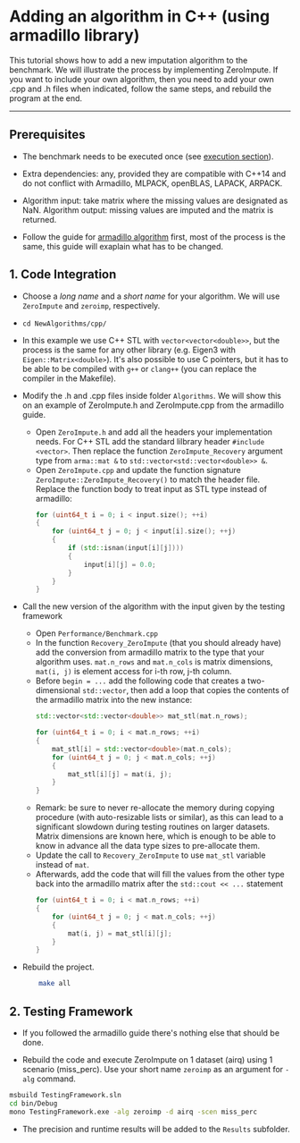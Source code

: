 # Adding an algorithm in C++ (using armadillo library)

This tutorial shows how to add a new imputation algorithm to the benchmark. We will illustrate the process by implementing ZeroImpute. If you want to include your own algorithm, then you need to add your own .cpp and .h files when indicated, follow the same steps, and rebuild the program at the end.

___


## Prerequisites

- The benchmark needs to be executed once (see [execution section](https://github.com/eXascaleInfolab/bench-vldb20)). 
- Extra dependencies: any, provided they are compatible with C++14 and do not conflict with Armadillo, MLPACK, openBLAS, LAPACK, ARPACK.
- Algorithm input: take matrix where the missing values are designated as NaN. Algorithm output: missing values are imputed and the matrix is returned.

- Follow the guide for [armadillo algorithm](https://github.com/eXascaleInfolab/bench-vldb20/tree/master/NewAlgorithms/cpp) first, most of the process is the same, this guide will exaplain what has to be changed.

## 1. Code Integration 

- Choose a *long name* and a *short name* for your algorithm. We will use `ZeroImpute` and `zeroimp`, respectively.

- `cd NewAlgorithms/cpp/`

- In this example we use C++ STL with `vector<vector<double>>`, but the process is the same for any other library (e.g. Eigen3 with `Eigen::Matrix<double>`). It's also possible to use C pointers, but it has to be able to be compiled with `g++` or `clang++` (you can replace the compiler in the Makefile).

- Modify the .h and .cpp files inside folder `Algorithms`. We will show this on an example of ZeroImpute.h and ZeroImpute.cpp from the armadillo guide.
    - Open `ZeroImpute.h` and add all the headers your implementation needs. For C++ STL add the standard lilbrary header `#include <vector>`. Then replace the function `ZeroImpute_Recovery` argument type from `arma::mat &` to `std::vector<std::vector<double>> &`.
    - Open `ZeroImpute.cpp` and update the function signature `ZeroImpute::ZeroImpute_Recovery()` to match the header file. Replace the function body to treat input as STL type instead of armadillo:
        ```C++
        for (uint64_t i = 0; i < input.size(); ++i)
        {
            for (uint64_t j = 0; j < input[i].size(); ++j)
            {
                if (std::isnan(input[i][j])))
                {
                    input[i][j] = 0.0;
                }
            }
        }
        ```

- Call the new version of the algorithm with the input given by the testing framework
    - Open `Performance/Benchmark.cpp`
    - In the function `Recovery_ZeroImpute` (that you should already have) add the conversion from armadillo matrix to the type that your algorithm uses. `mat.n_rows` and `mat.n_cols` is matrix dimensions, `mat(i, j)` is element access for i-th row, j-th column.
    - Before `begin = ...` add the following code that creates a two-dimensional `std::vector`, then add a loop that copies the contents of the armadillo matrix into the new instance:
        ```C++
        std::vector<std::vector<double>> mat_stl(mat.n_rows);
        
        for (uint64_t i = 0; i < mat.n_rows; ++i)
        {
            mat_stl[i] = std::vector<double>(mat.n_cols);
            for (uint64_t j = 0; j < mat.n_cols; ++j)
            {
                mat_stl[i][j] = mat(i, j);
            }
        }
    - Remark: be sure to never re-allocate the memory during copying procedure (with auto-resizable lists or similar), as this can lead to a significant slowdown during testing routines on larger datasets. Matrix dimensions are known here, which is enough to be able to know in advance all the data type sizes to pre-allocate them.
    - Update the call to `Recovery_ZeroImpute` to use `mat_stl` variable instead of `mat`.
    - Afterwards, add the code that will fill the values from the other type back into the armadillo matrix after the `std::cout << ...` statement
        ```C++
        for (uint64_t i = 0; i < mat.n_rows; ++i)
        {
            for (uint64_t j = 0; j < mat.n_cols; ++j)
            {
                mat(i, j) = mat_stl[i][j];
            }
        }
        ```

- Rebuild the project.
    ```bash
        make all
    ```

## 2. Testing Framework

- If you followed the armadillo guide there's nothing else that should be done.

- Rebuild the code and execute ZeroImpute on 1 dataset (airq) using 1 scenario (miss_perc). Use your short name `zeroimp` as an argument for `-alg` command.

```bash
msbuild TestingFramework.sln
cd bin/Debug
mono TestingFramework.exe -alg zeroimp -d airq -scen miss_perc
```

- The precision and runtime results will be added to the `Results` subfolder.
